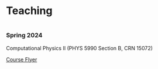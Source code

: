 

# <i class="fas fa-chalkboard-teacher"></i>
# Teaching
<div style="margin-bottom: 40px;"></div>

### Spring 2024
Computational Physics II (PHYS 5990 Section B, CRN 15072)
<div style="margin-bottom: 10px;"></div>
<a href="./PHYS_5990_B_flyer.pdf" target="_blank">Course Flyer</a>

